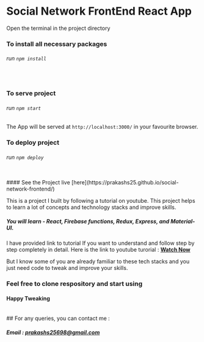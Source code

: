 # Social Network FrontEnd React App

Open the terminal in the project directory

### To install all necessary packages

###### run `npm install`
<br />

### To serve project 

###### run `npm start`

The App will be served at `http://localhost:3000/` in your favourite browser.
<br />

### To deploy project

###### run `npm deploy`
<br />
#### See the Project live [here](https://prakashs25.github.io/social-network-frontend/)

This is a project I built by following a tutorial on youtube.
This project helps to learn a lot of concepts and technology stacks and improve skills.
##### You will learn - React, Firebase functions, Redux, Express, and Material-UI.

I have provided link to tutorial If you want to understand and follow step by step completely in detail. Here is the link to youtube turorial :  [**Watch Now**](https://www.youtube.com/watch?v=m_u6P5k0vP0)

But I know some of you are already familiar to these tech stacks and you just need code to tweak and improve your skills.

### Feel free to clone respository and start using
#### Happy Tweaking

<br />
## For any queries, you can contact me :

##### Email : [prakashs25698@gmail.com](mailto:prakashs25698@gmail.com)